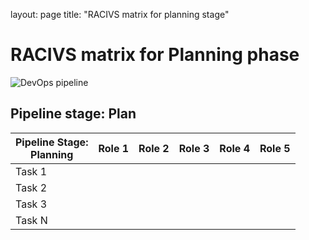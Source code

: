 layout: page
title: "RACIVS matrix for planning stage"

# RACIVS matrix for Planning phase 

![DevOps pipeline](https://user-images.githubusercontent.com/10748736/112021549-50c5ea80-8b29-11eb-81bc-685d44da6dd1.png)

## Pipeline stage: Plan

| Pipeline Stage:<br>Planning  | Role 1  | Role 2  | Role 3  | Role 4  | Role 5  |
|----------------------------- |-------- |-------- |-------- |-------- |-------- |
| Task 1                       |         |         |         |         |         |
| Task 2                       |         |         |         |         |         |
| Task 3                       |         |         |         |         |         |
| Task N                       |         |         |         |         |         |
